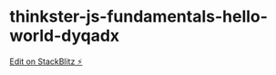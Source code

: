 # thinkster-js-fundamentals-hello-world-dyqadx

[Edit on StackBlitz ⚡️](https://stackblitz.com/edit/thinkster-js-fundamentals-hello-world-dyqadx)